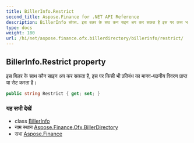 ```yaml
---
title: BillerInfo.Restrict
second_title: Aspose.Finance for .NET API Reference
description: BillerInfo संपत्त. इस बलर के सथ कन सइन अप कर सकत है इस पर कस भ प्रतबंध क मनवपठनय ववरण प्रप्त य सेट करत है
type: docs
weight: 180
url: /hi/net/aspose.finance.ofx.billerdirectory/billerinfo/restrict/
---
```

## BillerInfo.Restrict property

इस बिलर के साथ कौन साइन अप कर सकता है, इस पर किसी भी प्रतिबंध का मानव-पठनीय विवरण प्राप्त या सेट करता है।

```csharp
public string Restrict { get; set; }
```

### यह सभी देखें

* class [BillerInfo](../)
* नाम स्थान [Aspose.Finance.Ofx.BillerDirectory](../../billerinfo/)
* सभा [Aspose.Finance](../../../)


